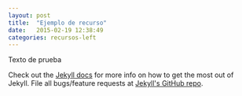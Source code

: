 ```yaml
---
layout: post
title:  "Ejemplo de recurso"
date:   2015-02-19 12:38:49
categories: recursos-left
---
```


Texto de prueba

Check out the [Jekyll docs][jekyll] for more info on how to get the most out of Jekyll. File all bugs/feature requests at [Jekyll's GitHub repo][jekyll-gh].

[jekyll-gh]: https://github.com/jekyll/jekyll
[jekyll]:    http://jekyllrb.com
